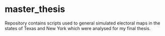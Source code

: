 # master_thesis
Repository contains scripts used to general simulated electoral maps in the states of Texas and New York which were analysed for my final thesis.
